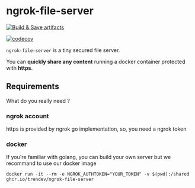 # ngrok-file-server

[![Build & Save artifacts](https://github.com/trendev/ngrok-file-server/actions/workflows/build.yml/badge.svg)](https://github.com/trendev/ngrok-file-server/actions/workflows/build.yml)

[![codecov](https://codecov.io/gh/trendev/ngrok-file-server/branch/main/graph/badge.svg?token=YIWQFBITBF)](https://codecov.io/gh/trendev/ngrok-file-server)

`ngrok-file-server` is a tiny secured file server. 

You can **quickly share any content** running a docker container protected with **https**. 

## Requirements

What do you really need ?

### ngrok account
https is provided by ngrok go implementation, so, you need a ngrok token

### docker
If you're familiar with golang, you can build your own server but we recommand to use our docker image

`docker run -it --rm -e NGROK_AUTHTOKEN="YOUR_TOKEN" -v $(pwd):/shared ghcr.io/trendev/ngrok-file-server`
